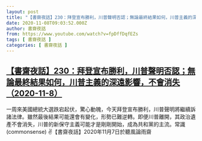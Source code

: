 ```yaml
---
layout: post
title: "【書齋夜話】230：拜登宣布勝利，川普聲明否認；無論最終結果如何，川普主義的深遠影響，不會消失（2020-11-8）"
date: 2020-11-08T09:03:52.000Z
author: 書齋夜話
from: https://www.youtube.com/watch?v=fpDffDqfEZs
tags: [ 書齋夜話 ]
categories: [ 書齋夜話 ]
---
```

<!--1604826232000-->
[【書齋夜話】230：拜登宣布勝利，川普聲明否認；無論最終結果如何，川普主義的深遠影響，不會消失（2020-11-8）](https://www.youtube.com/watch?v=fpDffDqfEZs)
------

<div>
一周來美國總統大選跌宕起伏，驚心動魄，今天拜登宣布勝利，川普聲明將繼續訴諸法律。雖然最後結果可能還會有變化，形勢已難逆轉。即便川普離開，其政治遺產不會消失，川普的新保守主義可能才是剛剛開始，成為共和黨的主流。常識(commonsense) ✌【書齋夜話】2020年11月7日於聽風論雨齋
</div>
